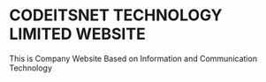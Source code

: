 # CODEITSNET TECHNOLOGY LIMITED WEBSITE

This is Company Website Based on Information and Communication Technology
